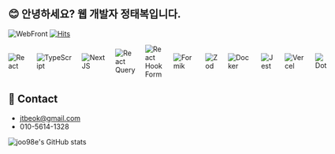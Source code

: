 
## 😊 안녕하세요? 웹 개발자 정태복입니다.

![WebFront](https://img.shields.io/badge/Web-Front-blue)
[![Hits](https://hits.seeyoufarm.com/api/count/incr/badge.svg?url=https%3A%2F%2Fgithub.com%2Fjoo98e%2Fhit-counter&count_bg=%2379C83D&title_bg=%23555555&icon=&icon_color=%23E7E7E7&title=hits&edge_flat=false)](https://hits.seeyoufarm.com)

<div style="display: flex; align-items: center; gap: 10px;">
  <img src="https://img.shields.io/badge/React-61DAFB?style=for-the-badge&logo=React&logoColor=black" alt="React" style="margin-right: 10px;"/>
  <img src="https://img.shields.io/badge/TypeScript-3178C6?style=for-the-badge&logo=TypeScript&logoColor=FFFFFF" alt="TypeScript" style="margin-right: 10px;"/>
  <img src="https://img.shields.io/badge/Next.js-white?style=for-the-badge&logo=Next.js&logoColor=000000" alt="NextJS" style="margin-right: 10px;"/>
  <img src="https://img.shields.io/badge/-React%20Query-FF4154?style=for-the-badge&logo=react%20query&logoColor=white" alt="React Query" style="margin-right: 10px;"/>
  <img src="https://img.shields.io/badge/react--hook--form-EC5990?style=for-the-badge&logo=reacthookform&logoColor=white" alt="React Hook Form" style="margin-right: 10px;"/>
  <img src="https://img.shields.io/badge/formik-2563EB?style=for-the-badge&logo=formik" alt="Formik" style="margin-right: 10px;"/>
  <img src="https://img.shields.io/badge/-Zod-3E67B1?style=for-the-badge&logo=zod&logoColor=white" alt="Zod" style="margin-right: 10px;"/>
  <img src="https://img.shields.io/badge/Docker-2496ED?style=for-the-badge&logo=Docker&logoColor=white" alt="Docker" style="margin-right: 10px;"/>
  <img src="https://img.shields.io/badge/Jest-323330?style=for-the-badge&logo=Jest&logoColor=white" alt="Jest" style="margin-right: 10px;"/>
  <img src="https://img.shields.io/badge/Vercel-%23000000.svg?style=for-the-badge&logo=vercel&logoColor=white" alt="Vercel" style="margin-right: 10px;"/>
  <img src="https://img.shields.io/badge/%C2%B7_%C2%B7_%C2%B7-%23000000.svg?style=for-the-badge&logoColor=white" alt="Dot" style=""/>
</div>

## 🤙 Contact

- jtbeok@gmail.com
- 010-5614-1328

<!-- ## 🌱 I’m currently learning ...

- 다양한 DB 공부하기
- LLM 활용, 나에 대한 GPT 만들기 -->

![joo98e's GitHub stats](https://github-readme-stats.vercel.app/api?username=joo98e&hide=prs&count_private=true&show_icons=true&theme=midnight-purple)



<!-- - 🔭 I’m currently working on ...
- 🌱 I’m currently learning ...
- 👯 I’m looking to collaborate on ...
- 🤔 I’m looking for help with ...
- 💬 Ask me about ...
- 📫 How to reach me: ...
- 😄 Pronouns: ...
- ⚡ Fun fact: ... -->
